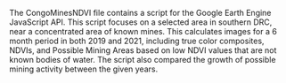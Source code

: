 The CongoMinesNDVI file contains a script for the Google Earth Engine JavaScript API.
This script focuses on a selected area in southern DRC, near a concentrated area of known mines. 
This calculates images for a 6 month period in both 2019 and 2021, including true color composites, NDVIs, 
and Possible Mining Areas based on low NDVI values that are not known bodies of water. 
The script also compared the growth of possible mining activity between the given years. 
